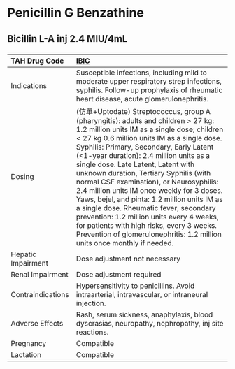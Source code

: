 # Penicillin G Benzathine

## Bicillin L-A inj 2.4 MIU/4mL

##### 

| TAH Drug Code      | [IBIC](https://www.tahsda.org.tw/drugs/hissearch.php?drug_code=IBIC)                                                                                                                                                                                                                                                                                                                                                                                                                                                                                                                                                                                                                                             |
|:-------------------|:-----------------------------------------------------------------------------------------------------------------------------------------------------------------------------------------------------------------------------------------------------------------------------------------------------------------------------------------------------------------------------------------------------------------------------------------------------------------------------------------------------------------------------------------------------------------------------------------------------------------------------------------------------------------------------------------------------------------|
| Indications        | Susceptible infections, including mild to moderate upper respiratory strep infections, syphilis. Follow-up prophylaxis of rheumatic heart disease, acute glomerulonephritis.                                                                                                                                                                                                                                                                                                                                                                                                                                                                                                                                     |
| Dosing             | (仿單+Uptodate) Streptococcus, group A (pharyngitis): adults and children > 27 kg: 1.2 million units IM as a single dose; children < 27 kg 0.6 million units IM as a single dose. Syphilis: Primary, Secondary, Early Latent (<1-year duration): 2.4 million units as a single dose. Late Latent, Latent with unknown duration, Tertiary Syphilis (with normal CSF examination), or Neurosyphilis: 2.4 million units IM once weekly for 3 doses. Yaws, bejel, and pinta: 1.2 million units IM as a single dose. Rheumatic fever, secondary prevention: 1.2 million units every 4 weeks, for patients with high risks, every 3 weeks. Prevention of glomerulonephritis: 1.2 million units once monthly if needed. |
| Hepatic Impairment | Dose adjustment not necessary                                                                                                                                                                                                                                                                                                                                                                                                                                                                                                                                                                                                                                                                                    |
| Renal Impairment   | Dose adjustment required                                                                                                                                                                                                                                                                                                                                                                                                                                                                                                                                                                                                                                                                                         |
| Contraindications  | Hypersensitivity to penicillins. Avoid intraarterial, intravascular, or intraneural injection.                                                                                                                                                                                                                                                                                                                                                                                                                                                                                                                                                                                                                   |
| Adverse Effects    | Rash, serum sickness, anaphylaxis, blood dyscrasias, neuropathy, nephropathy, inj site reactions.                                                                                                                                                                                                                                                                                                                                                                                                                                                                                                                                                                                                                |
| Pregnancy          | Compatible                                                                                                                                                                                                                                                                                                                                                                                                                                                                                                                                                                                                                                                                                                       |
| Lactation          | Compatible                                                                                                                                                                                                                                                                                                                                                                                                                                                                                                                                                                                                                                                                                                       |

